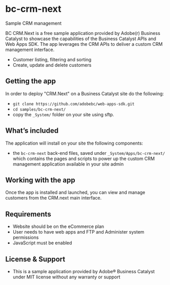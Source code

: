 # bc-crm-next

Sample CRM management

BC CRM.Next is a free sample application provided by Adobe(r) Business Catalyst to showcase the capabilities of the Business Catalyst APIs and Web Apps SDK. The app leverages the CRM APIs to deliver a custom CRM management interface. 

+	Customer listing, filtering and sorting
+	Create, update and delete customers


## Getting the app

In order to deploy "CRM.Next" on a Business Catalyst site do the following:

+ ```git clone https://github.com/adobebc/web-apps-sdk.git```
+ ```cd samples/bc-crm-next/```
+ copy the `_System/` folder on your site using sftp.

## What’s included
The application will install on your site the following components:
+	the `bc-crm-next` back-end files, saved under `_System/Apps/bc-crm-next/` which contains the pages and scripts to power up the custom CRM management application available in your site admin

## Working with the app
Once the app is installed and launched, you can view and manage customers from the CRM.next main interface.

## Requirements
+	Website should be on the eCommerce plan
+	User needs to have web apps and FTP and Administer system permissions
+	JavaScript must be enabled

## License & Support
+	This is a sample application provided by Adobe® Business Catalyst under MIT license without any warranty or support
